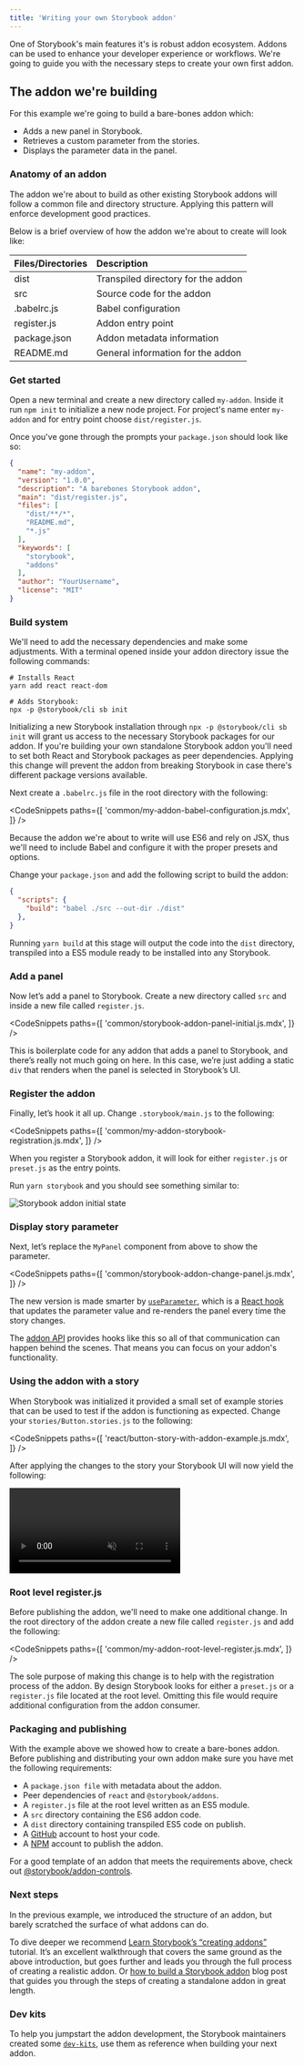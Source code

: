 ```yaml
---
title: 'Writing your own Storybook addon'
---
```


One of Storybook's main features it's is robust addon ecosystem. Addons can be used to enhance your developer experience or workflows. We're going to guide you with the necessary steps to create your own first addon.

## The addon we're building

For this example we're going to build a bare-bones addon which:

- Adds a new panel in Storybook.
- Retrieves a custom parameter from the stories.
- Displays the parameter data in the panel.

### Anatomy of an addon

The addon we're about to build as other existing Storybook addons will follow a common file and directory structure. Applying this pattern will enforce development good practices. 

Below is a brief overview of how the addon we're about to create will look like:


| Files/Directories | Description                       |
|:------------------|:----------------------------------|
| dist              | Transpiled directory for the addon|
| src               | Source code for the addon         |
| .babelrc.js       | Babel configuration               |
| register.js       | Addon entry point                 |
| package.json      | Addon metadata information        |
| README.md         | General information for the addon |

### Get started

Open a new terminal and create a new directory called `my-addon`. Inside it run `npm init` to initialize a new node project. For project's name enter `my-addon` and for entry point choose `dist/register.js`. 

Once you've gone through the prompts your `package.json` should look like so:

```json
{
  "name": "my-addon",
  "version": "1.0.0",
  "description": "A barebones Storybook addon",
  "main": "dist/register.js",
  "files": [
    "dist/**/*",
    "README.md",
    "*.js"
  ],
  "keywords": [
    "storybook",
    "addons"
  ],
  "author": "YourUsername",
  "license": "MIT"
}
```

### Build system

We'll need to add the necessary dependencies and make some adjustments. With a terminal opened inside your addon directory issue the following commands:

```shell
# Installs React
yarn add react react-dom

# Adds Storybook:
npx -p @storybook/cli sb init
```

<div class="aside">
Initializing a new Storybook installation through <code>npx -p @storybook/cli sb init</code> will grant us access to the necessary Storybook packages for our addon. If you're 
building your own standalone Storybook addon you'll need to set both React and Storybook packages as peer dependencies. Applying this change will prevent the addon from breaking Storybook in case there's different package versions available.
</div>

Next create a `.babelrc.js` file in the root directory with the following:

<!-- prettier-ignore-start -->

<CodeSnippets
  paths={[
    'common/my-addon-babel-configuration.js.mdx',
  ]}
/>

<!-- prettier-ignore-end -->

<div class="aside">
Because the addon we're about to write will use ES6 and rely on JSX, thus we'll need to include Babel and configure it with the proper presets and options. 
</div>

Change your `package.json` and add the following script to build the addon:

```json
{
  "scripts": {
    "build": "babel ./src --out-dir ./dist"
  },
}
```
<div class="aside">
Running <code>yarn build</code> at this stage will output the code into the <code>dist</code> directory, transpiled into a ES5 module ready to be installed into any Storybook. 
</div>

### Add a panel

Now let’s add a panel to Storybook. Create a new directory called `src` and inside a new file called `register.js`.

<!-- prettier-ignore-start -->

<CodeSnippets
  paths={[
    'common/storybook-addon-panel-initial.js.mdx',
  ]}
/>

<!-- prettier-ignore-end -->

This is boilerplate code for any addon that adds a panel to Storybook, and there’s really not much going on here. In this case, we’re just adding a static `div` that renders when the panel is selected in Storybook’s UI.

### Register the addon

Finally, let’s hook it all up. Change `.storybook/main.js` to the following:

<!-- prettier-ignore-start -->

<CodeSnippets
  paths={[
    'common/my-addon-storybook-registration.js.mdx',
  ]}
/>

<!-- prettier-ignore-end -->

<div class="aside">
When you register a Storybook addon, it will look for either <code>register.js</code> or <code>preset.js</code> as the entry points.
</div>

Run `yarn storybook` and you should see something similar to:

![Storybook addon initial state](./addon-initial-state.png)


### Display story parameter

Next, let’s replace the `MyPanel` component from above to show the parameter.

<!-- prettier-ignore-start -->

<CodeSnippets
  paths={[
    'common/storybook-addon-change-panel.js.mdx',
  ]}
/>

<!-- prettier-ignore-end -->

The new version is made smarter by [`useParameter`](./addons-api.md#useparameter), which is a [React hook](https://reactjs.org/docs/hooks-intro.html) that updates the parameter value and re-renders the panel every time the story changes.

The [addon API](./addons-api.md) provides hooks like this so all of that communication can happen behind the scenes. That means you can focus on your addon's functionality.


### Using the addon with a story

When Storybook was initialized it provided a small set of example stories that can be used to test if the addon is functioning as expected. Change your `stories/Button.stories.js` to the following:

<!-- prettier-ignore-start -->

<CodeSnippets
  paths={[
    'react/button-story-with-addon-example.js.mdx',
  ]}
/>

<!-- prettier-ignore-end -->


After applying the changes to the story your Storybook UI will now yield the following:


<video autoPlay muted playsInline loop>
  <source
    src="addon-final-stage-optimized.mp4"
    type="video/mp4"
  />
</video>

### Root level register.js

Before publishing the addon, we'll need to make one additional change. In the root directory of the addon create a new file called `register.js` and add the following:

<!-- prettier-ignore-start -->

<CodeSnippets
  paths={[
    'common/my-addon-root-level-register.js.mdx',
  ]}
/>

<!-- prettier-ignore-end -->

The sole purpose of making this change is to help with the registration process of the addon. By design Storybook looks for either a `preset.js` or a `register.js` file located at the root level. Omitting this file would require additional configuration from the addon consumer.


### Packaging and publishing

With the example above we showed how to create a bare-bones addon. Before publishing and distributing your own addon make sure you have met the following requirements:

- A `package.json file` with metadata about the addon.
- Peer dependencies of `react` and `@storybook/addons`.
- A `register.js` file at the root level written as an ES5 module.
- A `src` directory containing the ES6 addon code.
- A `dist` directory containing transpiled ES5 code on publish.
- A [GitHub](https://github.com/) account to host your code.
- A [NPM](https://www.npmjs.com/) account to publish the addon.

For a good template of an addon that meets the requirements above, check out [@storybook/addon-controls](https://npmjs.com/package/@storybook/addon-controls).

### Next steps

In the previous example, we introduced the structure of an addon, but barely scratched the surface of what addons can do.

To dive deeper we recommend [Learn Storybook’s “creating addons”](https://www.learnstorybook.com/intro-to-storybook/react/en/creating-addons/) tutorial. It’s an excellent walkthrough that covers the same ground as the above introduction, but goes further and leads you through the full process of creating a realistic addon. Or [how to build a Storybook addon](https://www.chromatic.com/blog/how-to-build-a-storybook-addon/) blog post that guides you through the steps of creating a standalone addon in great length.

### Dev kits

To help you jumpstart the addon development, the Storybook maintainers created some [`dev-kits`](https://github.com/storybookjs/storybook/tree/next/dev-kits), use them as reference when building your next addon.

